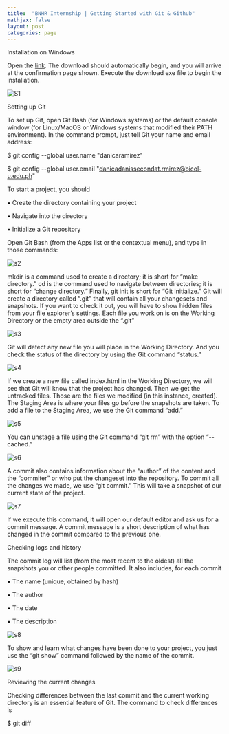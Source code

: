 ```yaml
---
title:  "BNHR Internship | Getting Started with Git & Github"
mathjax: false
layout: post
categories: page
---
```



Installation on Windows

Open the [link](https://git-scm.com/download/win). The download should automatically begin, and you will arrive at the confirmation page shown. Execute the download exe file to begin the installation. 


![S1](https://user-images.githubusercontent.com/90082311/135712513-ce845d9d-2679-4b7e-ace3-79652b039e64.png)



Setting up Git

To set up Git, open Git Bash (for Windows systems) or the default console window (for Linux/MacOS or Windows systems that modified their PATH environment). In the command prompt, just tell Git your name and email address: 

$ git config --global user.name "danicaramirez"

$ git config --global user.email "danicadanissecondat.rmirez@bicol-u.edu.ph" 



To start a project, you should

•	Create the directory containing your project 

•	Navigate into the directory 

•	Initialize a Git repository 

Open Git Bash (from the Apps list or the contextual menu), and type in those commands: 

![s2](https://user-images.githubusercontent.com/90082311/135717639-b82d47cf-9ff7-4c20-a549-84cab86914e5.png)

mkdir is a command used to create a directory; it is short for “make directory.” cd is the command used to navigate between directories; it is short for “change directory.” Finally, git init is short for “Git initialize.” Git will create a directory called “.git” that will contain all your changesets and snapshots. If you want to check it out, you will have to show hidden files from your file explorer’s settings. Each file you work on is on the Working Directory or the empty area outside the “.git” 


![s3](https://user-images.githubusercontent.com/90082311/135717668-24821be3-e471-490e-aa81-88cf4cbd2d70.png)

Git will detect any new file you will place in the Working Directory. And you check the status of the directory by using the Git command “status.” 

![s4](https://user-images.githubusercontent.com/90082311/135717740-7efbf1b8-afde-4b7d-8012-416384184988.png)


If we create a new file called index.html in the Working Directory, we will see that Git will know that the project has changed. Then we get the untracked files. Those are the files we modified (in this instance, created). The Staging Area is where your files go before the snapshots are taken. 
To add a file to the Staging Area, we use the Git command “add.” 

![s5](https://user-images.githubusercontent.com/90082311/135717800-127dd1b5-a718-44d3-9647-3a8d42af6355.png)


You can unstage a file using the Git command “git rm” with the option “--cached.” 

![s6](https://user-images.githubusercontent.com/90082311/135717826-3d5ff509-d4de-40cf-8d96-484753bc6eb6.png)


A commit also contains information about the “author” of the content and the “commiter” or who put the changeset into the repository. 
To commit all the changes we made, we use “git commit.” This will take a snapshot of our current state of the project. 

![s7](https://user-images.githubusercontent.com/90082311/135717881-c7ed73c7-3cf0-4de9-991f-2e48509e8c9a.png)


If we execute this command, it will open our default editor and ask us for a commit message. A commit message is a short description of what has changed in the commit compared to the previous one. 

Checking logs and history 

The commit log will list (from the most recent to the oldest) all the snapshots you or other people committed. It also includes, for each commit 

•	The name (unique, obtained by hash) 

•	The author 

•	The date 

•	The description 

![s8](https://user-images.githubusercontent.com/90082311/135717908-1b8661d4-3968-46bd-89c5-65b2d196df5a.png)



To show and learn what changes have been done to your project, you just use the “git show” command followed by the name of the commit. 

![s9](https://user-images.githubusercontent.com/90082311/135717931-8fb96955-b80e-4a11-b2c8-91d32f57aacc.png)


Reviewing the current changes 

Checking differences between the last commit and the current working directory is an essential feature of Git. The command to check differences is 

$ git diff 















